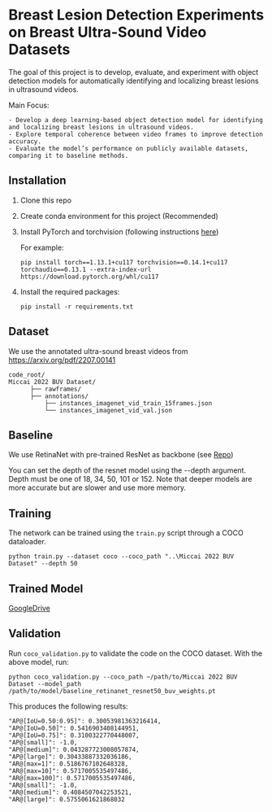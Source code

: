 # Breast Lesion Detection Experiments on Breast Ultra-Sound Video Datasets
The goal of this project is to develop, evaluate, and experiment with object detection models for automatically identifying and localizing breast lesions in ultrasound videos.

Main Focus:

    - Develop a deep learning-based object detection model for identifying and localizing breast lesions in ultrasound videos.
    - Explore temporal coherence between video frames to improve detection accuracy.
    - Evaluate the model’s performance on publicly available datasets, comparing it to baseline methods.

## Installation

1) Clone this repo

2) Create conda environment for this project (Recommended)

3) Install PyTorch and torchvision (following instructions [here](https://pytorch.org/))

    For example: 
    
    ```
    pip install torch==1.13.1+cu117 torchvision==0.14.1+cu117 torchaudio==0.13.1 --extra-index-url https://download.pytorch.org/whl/cu117
    ```

5) Install the required packages:

    ```
    pip install -r requirements.txt
    ```

## Dataset
We use the annotated ultra-sound breast videos from https://arxiv.org/pdf/2207.00141

```
code_root/
Miccai 2022 BUV Dataset/
      ├── rawframes/
      ├── annotations/
          ├── instances_imagenet_vid_train_15frames.json
          └── instances_imagenet_vid_val.json
```

## Baseline

We use RetinaNet with pre-trained ResNet as backbone (see [Repo](https://github.com/yhenon/pytorch-retinanet))

You can set the depth of the resnet model using the --depth argument. Depth must be one of 18, 34, 50, 101 or 152. Note that deeper models are more accurate but are slower and use more memory.

## Training

The network can be trained using the `train.py` script through a COCO dataloader.

```
python train.py --dataset coco --coco_path "..\Miccai 2022 BUV Dataset" --depth 50
```

## Trained Model
[GoogleDrive](https://drive.google.com/drive/folders/1LtIv-s3jb2hLbtnSJ7GOwkjHPZUGVGVw?usp=sharing)

## Validation

Run `coco_validation.py` to validate the code on the COCO dataset. With the above model, run:

`python coco_validation.py --coco_path ~/path/to/Miccai 2022 BUV Dataset --model_path /path/to/model/baseline_retinanet_resnet50_buv_weights.pt`


This produces the following results:

```
"AP@[IoU=0.50:0.95]": 0.30053981363216414,
"AP@[IoU=0.50]": 0.5416903408144951,
"AP@[IoU=0.75]": 0.3100322770448007,
"AP@[small]": -1.0,
"AP@[medium]": 0.043287723008057874,
"AP@[large]": 0.30433887332036186,
"AR@[max=1]": 0.5186767102648328,
"AR@[max=10]": 0.5717005535497486,
"AR@[max=100]": 0.5717005535497486,
"AR@[small]": -1.0,
"AR@[medium]": 0.4084507042253521,
"AR@[large]": 0.5755061621868032
```
